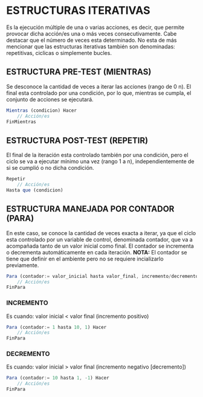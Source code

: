 # ESTRUCTURAS ITERATIVAS
Es la ejecución múltiple de una o varias acciones, es decir, que permite provocar dicha acción/es una o más veces consecutivamente. Cabe destacar que el número de veces esta determinado.
No esta de más mencionar que las estructuras iterativas también son denominadas: repetitivas, ciclicas o simplemente bucles.

## ESTRUCTURA PRE-TEST (MIENTRAS)
Se desconoce la cantidad de veces a iterar las acciones (rango de 0 n). El final esta controlado por una condición, por lo que, mientras se cumpla, el conjunto de acciones se ejecutará.
```js
Mientras (condicion) Hacer
    // Acción/es
FinMientras
```
## ESTRUCTURA POST-TEST (REPETIR)
El final de la iteración esta controlado también por una condición, pero el ciclo se va a ejecutar mínimo una vez (rango 1 a n), independientemente de si se cumplió o no dicha condición.
```js
Repetir
    // Acción/es
Hasta que (condicion)
```
## ESTRUCTURA MANEJADA POR CONTADOR (PARA)
En este caso, se conoce la cantidad de veces exacta a iterar, ya que el ciclo esta controlado por un variable de control, denominada contador, que va a acompañada tanto de un valor inicial como final. El contador se incrementa o decrementa automáticamente en cada iteración.
**NOTA:** El contador se tiene que definir en el ambiente pero no se requiere incializarlo previamente.
```js
Para (contador:= valor_inicial hasta valor_final, incremento/decremento) Hacer // Se puede reemplazar el "hasta" con una "a": valor_inicial a valor_final).
    // Acción/es
FinPara
```
### INCREMENTO
Es cuando: valor inicial < valor final (incremento positivo)
```js
Para (contador:= 1 hasta 10, 1) Hacer
    // Acción/es
FinPara
```
### DECREMENTO
Es cuando: valor inicial > valor final (incremento negativo [decremento])
```js
Para (contador:= 10 hasta 1, -1) Hacer
    // Acción/es
FinPara
```
